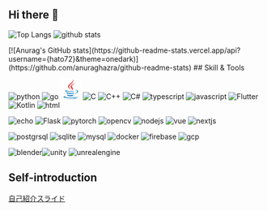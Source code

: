 ## Hi there 👋

<p align="left"> 
  <img alt="Top Langs" height="150px" src="https://github-readme-stats.vercel.app/api/top-langs/?username=hato72&layout=compact&show_icons=true&theme=onedark" />
  <img alt="github stats" height="150px" src="https://github-readme-stats.vercel.app/api?username=hato72&theme=onedark&show_icons=ture" />
</p>
[![Anurag's GitHub stats](https://github-readme-stats.vercel.app/api?username={hato72}&theme=onedark)](https://github.com/anuraghazra/github-readme-stats)
## Skill & Tools

<!-- 
<a href="https://ja.wikipedia.org/wiki/C%2B%2B" target="_blank"> 
<img src="" width="0" height="40"/></a> 
-->

<!--言語-->
<img src="https://cdn.jsdelivr.net/gh/devicons/devicon@latest/icons/python/python-original.svg" alt="python" width="40" height="40"/> <img src="https://cdn.jsdelivr.net/gh/devicons/devicon@latest/icons/go/go-original-wordmark.svg" alt="go" width="40" height="40" /> <img src="https://raw.githubusercontent.com/devicons/devicon/master/icons/java/java-original.svg" alt="java" width="40" height="40" /> <img src="https://cdn.jsdelivr.net/gh/devicons/devicon@latest/icons/c/c-original.svg" alt="C" width="40" height="40" /> <img src="https://cdn.jsdelivr.net/gh/devicons/devicon@latest/icons/cplusplus/cplusplus-original.svg" alt="C++" width="40" height="40" /> <img src="https://cdn.jsdelivr.net/gh/devicons/devicon@latest/icons/csharp/csharp-original.svg" alt="C#" width="40" height="40" /> <img src="https://miro.medium.com/max/816/1*TpbxEQy4ckB-g31PwUQPlg.png" alt="typescript" width="40" height="40" /> <img src="https://cdn.jsdelivr.net/gh/devicons/devicon@latest/icons/javascript/javascript-original.svg" alt="javascript" width="40" height="40" /> <img src="https://cdn.jsdelivr.net/gh/devicons/devicon@latest/icons/flutter/flutter-original.svg" alt="Flutter" width="40" height="40"/> <img src="https://cdn.jsdelivr.net/gh/devicons/devicon@latest/icons/kotlin/kotlin-original-wordmark.svg" alt="Kotlin" width="40" height="40"/> <img src="https://cdn.jsdelivr.net/gh/devicons/devicon@latest/icons/html5/html5-original.svg" alt="html" width="40" height="40"/>

<!--フレームワーク-->
<img src="https://github.com/user-attachments/assets/ec529dc9-8789-4837-afee-f2d51e981c2f" alt="echo" width="50" height="40"/> <img src="https://cdn.jsdelivr.net/gh/devicons/devicon@latest/icons/flask/flask-original.svg" alt="Flask" width="40" height="40"/> <img src="https://cdn.jsdelivr.net/gh/devicons/devicon@latest/icons/pytorch/pytorch-original.svg" alt="pytorch" width="40" height="40" /> <img src="https://cdn.jsdelivr.net/gh/devicons/devicon@latest/icons/opencv/opencv-original.svg" alt="opencv" width="40" height="40" /> <img src="https://upload.wikimedia.org/wikipedia/commons/thumb/d/d9/Node.js_logo.svg/1200px-Node.js_logo.svg.png" alt="nodejs" width="60" height="40" /> <img src="https://cdn.jsdelivr.net/gh/devicons/devicon@latest/icons/vuejs/vuejs-original.svg" alt="vue" width="40" height="40" /> <img src="https://i.imgur.com/xRPAKSY.png" alt="nextjs" width="41" height="41" />

<!--ミドルウェア-->
<img src="https://i.imgur.com/Vue1PQc.png" alt="postgrsql" width="43" height="40" /> <img src="https://cdn.jsdelivr.net/gh/devicons/devicon@latest/icons/sqlite/sqlite-original.svg" alt="sqlite" width="40" height="40" /> <img src="https://i.imgur.com/DhItfPT.png" alt="mysql" width="55" height="37" /> <img src="https://i.imgur.com/bg9mF8Z.png" alt="docker" width="43" height="40" /> <img src="https://cdn.jsdelivr.net/gh/devicons/devicon@latest/icons/firebase/firebase-original.svg" alt="firebase" width="43" height="40" /> <img src="https://cdn.jsdelivr.net/gh/devicons/devicon@latest/icons/googlecloud/googlecloud-original.svg" alt="gcp" width="43" height="40" /> 

<!--その他-->
<img src="https://cdn.jsdelivr.net/gh/devicons/devicon@latest/icons/blender/blender-original.svg" alt="blender" width="60" height="40" /><img src="https://cdn.jsdelivr.net/gh/devicons/devicon@latest/icons/unity/unity-original.svg" alt="unity" width="40" height="40"/> <img src="https://cdn.jsdelivr.net/gh/devicons/devicon@latest/icons/unrealengine/unrealengine-original.svg" alt="unrealengine" width="40" height="40"/>
<!-- https://devicon.dev/-->
<!-- -->
<!-- -->


<!--
**hato72/hato72** is a ✨ _special_ ✨ repository because its `README.md` (this file) appears on your GitHub profile.

Here are some ideas to get you started:

- 🔭 I’m currently working on ...
- 🌱 I’m currently learning ...
- 👯 I’m looking to collaborate on ...
- 🤔 I’m looking for help with ...
- 💬 Ask me about ...
- 📫 How to reach me: ...
- 😄 Pronouns: ...
- ⚡ Fun fact: ...
-->

## Self-introduction 
[自己紹介スライド](https://www.canva.com/design/DAF574sieGw/li2lxoA72ITE3MXADvLcpw/view?utm_content=DAF574sieGw&utm_campaign=designshare&utm_medium=link&utm_source=editor)
